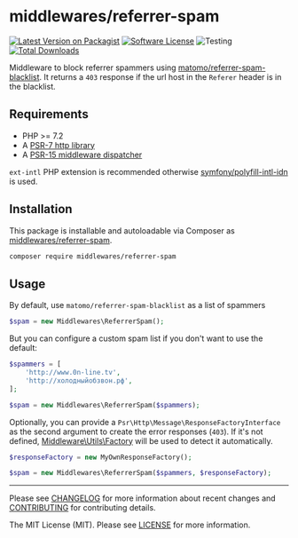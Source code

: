# middlewares/referrer-spam

[![Latest Version on Packagist][ico-version]][link-packagist]
[![Software License][ico-license]](LICENSE)
![Testing][ico-ga]
[![Total Downloads][ico-downloads]][link-downloads]

Middleware to block referrer spammers using [matomo/referrer-spam-blacklist](https://github.com/matomo-org/referrer-spam-blacklist). It returns a `403` response if the url host in the `Referer` header is in the blacklist.

## Requirements

* PHP >= 7.2
* A [PSR-7 http library](https://github.com/middlewares/awesome-psr15-middlewares#psr-7-implementations)
* A [PSR-15 middleware dispatcher](https://github.com/middlewares/awesome-psr15-middlewares#dispatcher)

`ext-intl` PHP extension is recommended otherwise [symfony/polyfill-intl-idn](https://github.com/symfony/polyfill-intl-idn) is used. 

## Installation

This package is installable and autoloadable via Composer as [middlewares/referrer-spam](https://packagist.org/packages/middlewares/referrer-spam).

```sh
composer require middlewares/referrer-spam
```

## Usage

By default, use `matomo/referrer-spam-blacklist` as a list of spammers

```php
$spam = new Middlewares\ReferrerSpam();
```

But you can configure a custom spam list if you don't want to use the default:

```php
$spammers = [
    'http://www.0n-line.tv',
    'http://холодныйобзвон.рф',
];

$spam = new Middlewares\ReferrerSpam($spammers);
```

Optionally, you can provide a `Psr\Http\Message\ResponseFactoryInterface` as the second argument to create the error responses (`403`). If it's not defined, [Middleware\Utils\Factory](https://github.com/middlewares/utils#factory) will be used to detect it automatically.

```php
$responseFactory = new MyOwnResponseFactory();

$spam = new Middlewares\ReferrerSpam($spammers, $responseFactory);
```

---

Please see [CHANGELOG](CHANGELOG.md) for more information about recent changes and [CONTRIBUTING](CONTRIBUTING.md) for contributing details.

The MIT License (MIT). Please see [LICENSE](LICENSE) for more information.

[ico-version]: https://img.shields.io/packagist/v/middlewares/referrer-spam.svg?style=flat-square
[ico-license]: https://img.shields.io/badge/license-MIT-brightgreen.svg?style=flat-square
[ico-ga]: https://github.com/middlewares/referrer-spam/workflows/testing/badge.svg
[ico-downloads]: https://img.shields.io/packagist/dt/middlewares/referrer-spam.svg?style=flat-square

[link-packagist]: https://packagist.org/packages/middlewares/referrer-spam
[link-downloads]: https://packagist.org/packages/middlewares/referrer-spam
